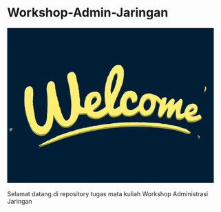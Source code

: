 # Workshop-Admin-Jaringan

<img src="Tugas3/screenshot/welcome.gif">

Selamat datang di repository tugas mata kuliah Workshop Administrasi Jaringan